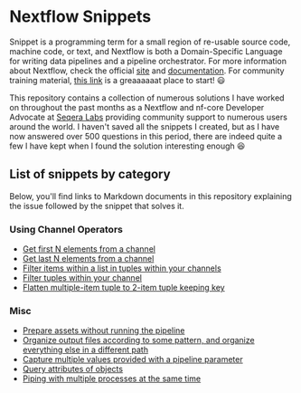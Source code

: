 # Nextflow Snippets

Snippet is a programming term for a small region of re-usable source code, machine code, or text, and Nextflow is both a Domain-Specific Language for writing data pipelines and a pipeline orchestrator. For more information about Nextflow, check the official [site](https://www.nextflow.io) and [documentation](https://www.nextflow.io/docs/latest/). For community training material, [this link](https://training.nextflow.io) is a greaaaaaat place to start! :smiley:

This repository contains a collection of numerous solutions I have worked on throughout the past months as a Nextflow and nf-core Developer Advocate at [Seqera Labs](https://seqera.io) providing community support to numerous users around the world. I haven't saved all the snippets I created, but as I have now answered over 500 questions in this period, there are indeed quite a few I have kept when I found the solution interesting enough :satisfied:

## List of snippets by category
Below, you'll find links to Markdown documents in this repository explaining the issue followed by the snippet that solves it.

### Using Channel Operators
  - [Get first N elements from a channel](snippets/get_first_N_from_channel.md)
  - [Get last N elements from a channel](snippets/get_last_N_from_channel.md)
  - [Filter items within a list in tuples within your channels](snippets/filter_items_within_tuples_within_your_channel.md)
  - [Filter tuples within your channel](snippets/filter_tuples_within_your_channel.md)
  - [Flatten multiple-item tuple to 2-item tuple keeping key](snippets/flatten_multiple_item_tuples_to_simple_tuple.md)

### Misc
  - [Prepare assets without running the pipeline](snippets/prepare_assets_wo_running_pipeline.md)
  - [Organize output files according to some pattern, and organize everything else in a different path](snippets/organize_publishdir_rest.md)
  - [Capture multiple values provided with a pipeline parameter](snippets/capture_multi_values_pipeline_parameter.md)
  - [Query attributes of objects](snippets/query_object_attributes.md)
  - [Piping with multiple processes at the same time](snippets/pipe_multiple_processes.md)